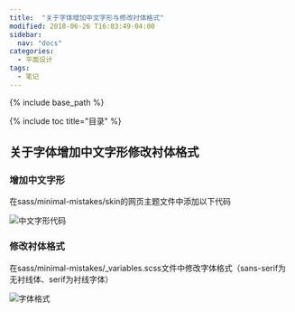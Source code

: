 ```yaml
---
title:  "关于字体增加中文字形与修改衬体格式"
modified: 2018-06-26 T16:03:49-04:00
sidebar:
  nav: "docs"
categories: 
  - 平面设计
tags:
  - 笔记
---
```


{% include base_path %}

{% include toc title="目录" %}


## 关于字体增加中文字形修改衬体格式

### 增加中文字形

在sass/minimal-mistakes/skin的网页主题文件中添加以下代码

![中文字形代码]({{site.url}}{{site.baseurl}}/images/中文字形代码.png)

### 修改衬体格式

在sass/minimal-mistakes/_variables.scss文件中修改字体格式（sans-serif为无衬线体、serif为衬线字体）

![字体格式]({{site.url}}{{site.baseurl}}/images/字体格式.png)


